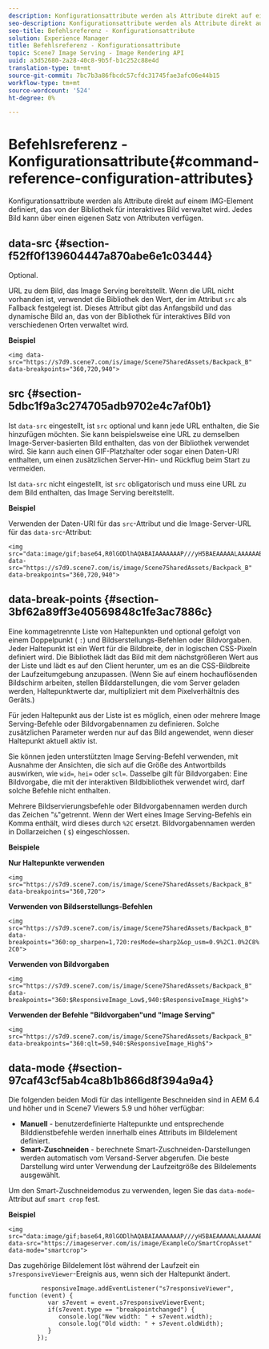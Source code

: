 ```yaml
---
description: Konfigurationsattribute werden als Attribute direkt auf einem IMG-Element definiert, das von der Bibliothek für interaktives Bild verwaltet wird. Jedes Bild kann über einen eigenen Satz von Attributen verfügen.
seo-description: Konfigurationsattribute werden als Attribute direkt auf einem IMG-Element definiert, das von der Bibliothek für interaktives Bild verwaltet wird. Jedes Bild kann über einen eigenen Satz von Attributen verfügen.
seo-title: Befehlsreferenz - Konfigurationsattribute
solution: Experience Manager
title: Befehlsreferenz - Konfigurationsattribute
topic: Scene7 Image Serving - Image Rendering API
uuid: a3d52680-2a28-40c8-9b5f-b1c252c88e4d
translation-type: tm+mt
source-git-commit: 7bc7b3a86fbcdc57cfdc31745fae3afc06e44b15
workflow-type: tm+mt
source-wordcount: '524'
ht-degree: 0%

---
```



# Befehlsreferenz - Konfigurationsattribute{#command-reference-configuration-attributes}

Konfigurationsattribute werden als Attribute direkt auf einem IMG-Element definiert, das von der Bibliothek für interaktives Bild verwaltet wird. Jedes Bild kann über einen eigenen Satz von Attributen verfügen.

## data-src {#section-f52ff0f139604447a870abe6e1c03444}

Optional.

URL zu dem Bild, das Image Serving bereitstellt. Wenn die URL nicht vorhanden ist, verwendet die Bibliothek den Wert, der im Attribut `src` als Fallback festgelegt ist. Dieses Attribut gibt das Anfangsbild und das dynamische Bild an, das von der Bibliothek für interaktives Bild von verschiedenen Orten verwaltet wird.

**Beispiel**

```
<img data-src="https://s7d9.scene7.com/is/image/Scene7SharedAssets/Backpack_B" data-breakpoints="360,720,940">
```

## src {#section-5dbc1f9a3c274705adb9702e4c7af0b1}

Ist `data-src` eingestellt, ist `src` optional und kann jede URL enthalten, die Sie hinzufügen möchten. Sie kann beispielsweise eine URL zu demselben Image-Server-basierten Bild enthalten, das von der Bibliothek verwendet wird. Sie kann auch einen GIF-Platzhalter oder sogar einen Daten-URI enthalten, um einen zusätzlichen Server-Hin- und Rückflug beim Start zu vermeiden.

Ist `data-src` nicht eingestellt, ist `src` obligatorisch und muss eine URL zu dem Bild enthalten, das Image Serving bereitstellt.

**Beispiel**

Verwenden der Daten-URI für das `src`-Attribut und die Image-Server-URL für das `data-src`-Attribut:

```
<img src="data:image/gif;base64,R0lGODlhAQABAIAAAAAAAP///yH5BAEAAAAALAAAAAABAAEAAAIBRAA7" data-src="https://s7d9.scene7.com/is/image/Scene7SharedAssets/Backpack_B" data-breakpoints="360,720,940">
```

## data-break-points {#section-3bf62a89ff3e40569848c1fe3ac7886c}

Eine kommagetrennte Liste von Haltepunkten und optional gefolgt von einem Doppelpunkt ( `:`) und Bildserstellungs-Befehlen oder Bildvorgaben. Jeder Haltepunkt ist ein Wert für die Bildbreite, der in logischen CSS-Pixeln definiert wird. Die Bibliothek lädt das Bild mit dem nächstgrößeren Wert aus der Liste und lädt es auf den Client herunter, um es an die CSS-Bildbreite der Laufzeitumgebung anzupassen. (Wenn Sie auf einem hochauflösenden Bildschirm arbeiten, stellen Bilddarstellungen, die vom Server geladen werden, Haltepunktwerte dar, multipliziert mit dem Pixelverhältnis des Geräts.)

Für jeden Haltepunkt aus der Liste ist es möglich, einen oder mehrere Image Serving-Befehle oder Bildvorgabennamen zu definieren. Solche zusätzlichen Parameter werden nur auf das Bild angewendet, wenn dieser Haltepunkt aktuell aktiv ist.

Sie können jeden unterstützten Image Serving-Befehl verwenden, mit Ausnahme der Ansichten, die sich auf die Größe des Antwortbilds auswirken, wie `wid=`, `hei=` oder `scl=`. Dasselbe gilt für Bildvorgaben: Eine Bildvorgabe, die mit der interaktiven Bildbibliothek verwendet wird, darf solche Befehle nicht enthalten.

Mehrere Bildservierungsbefehle oder Bildvorgabennamen werden durch das Zeichen &quot;`&`&quot;getrennt. Wenn der Wert eines Image Serving-Befehls ein Komma enthält, wird dieses durch `%2C` ersetzt. Bildvorgabennamen werden in Dollarzeichen ( `$`) eingeschlossen.

**Beispiele**

**Nur Haltepunkte verwenden**

`<img src="https://s7d9.scene7.com/is/image/Scene7SharedAssets/Backpack_B" data-breakpoints="360,720">`

**Verwenden von Bildserstellungs-Befehlen**

`<img src="https://s7d9.scene7.com/is/image/Scene7SharedAssets/Backpack_B" data-breakpoints="360:op_sharpen=1,720:resMode=sharp2&op_usm=0.9%2C1.0%2C8%2C0">`

**Verwenden von Bildvorgaben**

`<img src="https://s7d9.scene7.com/is/image/Scene7SharedAssets/Backpack_B" data-breakpoints="360:$ResponsiveImage_Low$,940:$ResponsiveImage_High$">`

**Verwenden der Befehle &quot;Bildvorgaben&quot;und &quot;Image Serving&quot;**

`<img src="https://s7d9.scene7.com/is/image/Scene7SharedAssets/Backpack_B" data-breakpoints="360:qlt=50,940:$ResponsiveImage_High$">`

## data-mode {#section-97caf43cf5ab4ca8b1b866d8f394a9a4}

Die folgenden beiden Modi für das intelligente Beschneiden sind in AEM 6.4 und höher und in Scene7 Viewers 5.9 und höher verfügbar:

* **Manuell**  - benutzerdefinierte Haltepunkte und entsprechende Bilddienstbefehle werden innerhalb eines Attributs im Bildelement definiert.
* **Smart-Zuschneiden**  - berechnete Smart-Zuschneiden-Darstellungen werden automatisch vom Versand-Server abgerufen. Die beste Darstellung wird unter Verwendung der Laufzeitgröße des Bildelements ausgewählt.

Um den Smart-Zuschneidemodus zu verwenden, legen Sie das `data-mode`-Attribut auf `smart crop` fest.

**Beispiel**

```
<img 
src="data:image/gif;base64,R0lGODlhAQABAIAAAAAAAP///yH5BAEAAAAALAAAAAABAAEAAAIBRAA7" 
data-src="https://imageserver.com/is/image/ExampleCo/SmartCropAsset" 
data-mode="smartcrop">
```

Das zugehörige Bildelement löst während der Laufzeit ein `s7responsiveViewer`-Ereignis aus, wenn sich der Haltepunkt ändert.

```
         responsiveImage.addEventListener("s7responsiveViewer", function (event) { 
           var s7event = event.s7responsiveViewerEvent; 
           if(s7event.type == "breakpointchanged") { 
              console.log("New width: " + s7event.width); 
              console.log("Old width: " + s7event.oldWidth); 
           } 
        });
```

